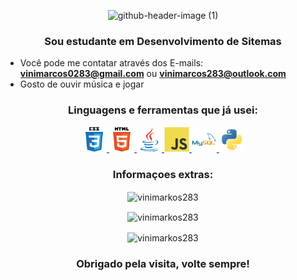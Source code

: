 <div align="center">

![github-header-image (1)](https://user-images.githubusercontent.com/102962949/203436709-18242da6-9e99-4a1f-a78a-40c837eee64c.png)

<h3 align="center">Sou estudante em Desenvolvimento de Sitemas</h3>
 
</div>

- Você pode me contatar através dos E-mails: **vinimarcos0283@gmail.com** ou **vinimarcos283@outlook.com**
- Gosto de ouvir música e jogar

<h3 align="center">Linguagens e ferramentas que já usei:</h3>
<p align="center"> <a href="https://www.w3schools.com/css/" target="_blank" rel="noreferrer"> <img src="https://raw.githubusercontent.com/devicons/devicon/master/icons/css3/css3-original-wordmark.svg" alt="css3" width="40" height="40"/> </a> <a href="https://www.w3.org/html/" target="_blank" rel="noreferrer"> <img src="https://raw.githubusercontent.com/devicons/devicon/master/icons/html5/html5-original-wordmark.svg" alt="html5" width="40" height="40"/> </a> <a href="https://www.java.com" target="_blank" rel="noreferrer"> <img src="https://raw.githubusercontent.com/devicons/devicon/master/icons/java/java-original.svg" alt="java" width="40" height="40"/> </a> <a href="https://developer.mozilla.org/en-US/docs/Web/JavaScript" target="_blank" rel="noreferrer"> <img src="https://raw.githubusercontent.com/devicons/devicon/master/icons/javascript/javascript-original.svg" alt="javascript" width="40" height="40"/> </a> <a href="https://www.mysql.com/" target="_blank" rel="noreferrer"> <img src="https://raw.githubusercontent.com/devicons/devicon/master/icons/mysql/mysql-original-wordmark.svg" alt="mysql" width="40" height="40"/> </a> <a href="https://www.python.org" target="_blank" rel="noreferrer"> <img src="https://raw.githubusercontent.com/devicons/devicon/master/icons/python/python-original.svg" alt="python" width="40" height="40"/> </a> </p>


<h3 align="center">Informaçoes extras:</h3>
<div align="center">
<p><img align="center" src="https://github-readme-stats.vercel.app/api/top-langs?username=vinimarkos283&show_icons=true&locale=pt-br&layout=compact"  width="500px" alt="vinimarkos283" /></p>

<p><img align="center" src="https://github-readme-stats.vercel.app/api?username=vinimarkos283&show_icons=true&locale=pt-br" width="500px" alt="vinimarkos283" /></p>

<p><img align="center" src="https://github-readme-streak-stats.herokuapp.com/?user=vinimarkos283&locale=pt-br"  width="500px" alt="vinimarkos283" /></p>
  
</div>

<h3 align="center">Obrigado pela visita, volte sempre!</h3>

  


